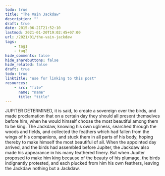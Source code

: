 ```yaml
---
todo: true
title: "The Vain Jackdaw"
description: ""
draft: true
date: 2015-06-21T21:52:10
lastmod: 2021-01-20T19:02:45+07:00
url: /2021/01/the-vain-jackdaw
tags:
    - tag1
    - tag2
hide_comments: false
hide_sharebuttons: false
hide_related: false
draft: true
todo: true
linktitle: "use for linking to this post"
resources:
    - src: "file"
      name: "name"
      title: "title"
---
```


JUPITER DETERMINED, it is said, to create a sovereign over the birds, and made proclamation that on a certain day they should all present themselves before him, when he would himself choose the most beautiful among them to be king. The Jackdaw, knowing his own ugliness, searched through the woods and fields, and collected the feathers which had fallen from the wings of his companions, and stuck them in all parts of his body, hoping thereby to make himself the most beautiful of all. When the appointed day arrived, and the birds had assembled before Jupiter, the Jackdaw also made his appearance in his many feathered finery. But when Jupiter proposed to make him king because of the beauty of his plumage, the birds indignantly protested, and each plucked from him his own feathers, leaving the Jackdaw nothing but a Jackdaw.
